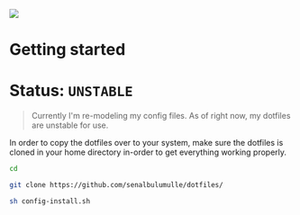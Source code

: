 <img src="dotfiles-logo.png"></img>


# Getting started


# Status: `UNSTABLE`

> Currently I'm re-modeling my config files. As of right now, my dotfiles are unstable for use. 


In order to copy the dotfiles over to your system, make sure the dotfiles is cloned
in your home directory in-order to get everything working properly. 

```sh
cd
```

```sh
git clone https://github.com/senalbulumulle/dotfiles/
```



```sh 
sh config-install.sh
```
